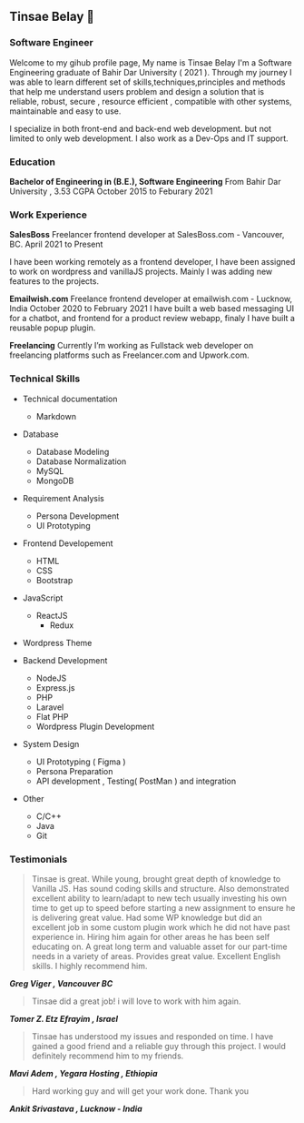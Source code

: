 ## Tinsae Belay 👋
### Software Engineer

Welcome to my gihub profile page, My name is Tinsae Belay I'm a Software Engineering graduate of Bahir Dar University ( 2021 ). Through my journey I was able to learn
different set of skills,techniques,principles and methods  that help me understand users problem and design a solution that is reliable, robust, secure , resource efficient , compatible with other systems, maintainable and easy to use.


I specialize in both front-end and back-end web development. but not limited to only web
development. I also work as a Dev-Ops and IT support.


### Education
**Bachelor of Engineering in (B.E.), Software Engineering**
From Bahir Dar University , 3.53 CGPA
October 2015 to Feburary 2021


### Work Experience
**SalesBoss**
Freelancer frontend developer at SalesBoss.com - Vancouver, BC.
April 2021 to Present

I have been working remotely as a frontend developer, I have been assigned to work on wordpress and vanillaJS
projects. Mainly I was adding new features to the projects.

**Emailwish.com**
Freelance frontend developer at emailwish.com - Lucknow, India
October 2020 to February 2021
I have built a web based messaging UI for a chatbot, and frontend for a product review webapp, finaly I have
built a reusable popup plugin.


**Freelancing**
Currently I’m working as Fullstack web developer on freelancing platforms such as Freelancer.com and
Upwork.com.



### Technical Skills

* Technical documentation
   * Markdown

* Database
   * Database Modeling
   * Database Normalization
   * MySQL
   * MongoDB

* Requirement Analysis
    * Persona Development
    * UI Prototyping

* Frontend Developement
    * HTML
    * CSS
    * Bootstrap
* JavaScript
  * ReactJS
    * Redux
* Wordpress Theme
* Backend Development
    * NodeJS
    * Express.js
    * PHP
    * Laravel
    * Flat PHP
    * Wordpress Plugin Development
* System Design
    * UI Prototyping ( Figma )
    * Persona Preparation
    * API development , Testing( PostMan ) and integration
* Other
    * C/C++
    * Java
    * Git





### Testimonials

>Tinsae is great. While young, brought great depth of knowledge to Vanilla JS.
Has sound coding skills and structure. Also demonstrated excellent ability to
learn/adapt to new tech usually investing his own time to get up to speed
before starting a new assignment to ensure he is delivering great value. Had
some WP knowledge but did an excellent job in some custom plugin work
which he did not have past experience in. Hiring him again for other areas he
has been self educating on. A great long term and valuable asset for our
part-time needs in a variety of areas. Provides great value. Excellent English
skills. I highly recommend him.


***Greg Viger , Vancouver BC***

> Tinsae did a great job! i will love to work with him again.

***Tomer Z. Etz Efrayim , Israel***

>Tinsae has understood my issues and responded on time. I have gained a
good friend and a reliable guy through this project. I would definitely
recommend him to my friends.

***Mavi Adem , Yegara Hosting , Ethiopia***


>Hard working guy and will get your work done. Thank you

***Ankit Srivastava , Lucknow - India***
